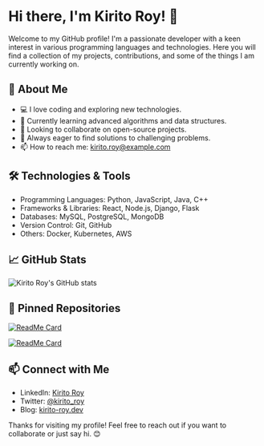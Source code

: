 # Hi there, I'm Kirito Roy! 👋

Welcome to my GitHub profile! I'm a passionate developer with a keen interest in various programming languages and technologies. Here you will find a collection of my projects, contributions, and some of the things I am currently working on.

## 🚀 About Me

- 💻 I love coding and exploring new technologies.
- 🌱 Currently learning advanced algorithms and data structures.
- 👯 Looking to collaborate on open-source projects.
- 🤔 Always eager to find solutions to challenging problems.
- 📫 How to reach me: [kirito.roy@example.com](mailto:kirito.roy@example.com)

## 🛠️ Technologies & Tools

- Programming Languages: Python, JavaScript, Java, C++
- Frameworks & Libraries: React, Node.js, Django, Flask
- Databases: MySQL, PostgreSQL, MongoDB
- Version Control: Git, GitHub
- Others: Docker, Kubernetes, AWS

## 📈 GitHub Stats

![Kirito Roy's GitHub stats](https://github-readme-stats.vercel.app/api?username=kirito-roy&show_icons=true&theme=radical)

## 📌 Pinned Repositories

[![ReadMe Card](https://github-readme-stats.vercel.app/api/pin/?username=kirito-roy&repo=awesome-project&theme=radical)](https://github.com/kirito-roy/awesome-project)

[![ReadMe Card](https://github-readme-stats.vercel.app/api/pin/?username=kirito-roy&repo=another-cool-project&theme=radical)](https://github.com/kirito-roy/another-cool-project)

## 📫 Connect with Me

- LinkedIn: [Kirito Roy](https://www.linkedin.com/in/kirito-roy/)
- Twitter: [@kirito_roy](https://twitter.com/kirito_roy)
- Blog: [kirito-roy.dev](https://kirito-roy.dev)

Thanks for visiting my profile! Feel free to reach out if you want to collaborate or just say hi. 😊
